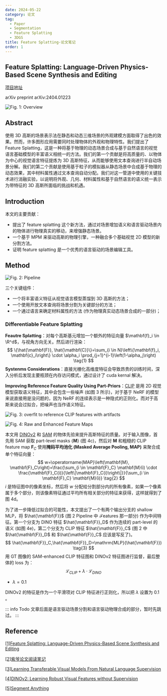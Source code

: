 ```yaml
---
date: 2024-05-22
category: 论文
tag:
  - Paper
  - Segmentation
  - Feature Splatting
  - 3DGS
title: Feature Splatting-论文笔记
order: 1
---
```


## Feature Splatting: Language-Driven Physics-Based Scene Synthesis and Editing

[项目地址](https://feature-splatting.github.io)

arXiv preprint arXiv:2404.01223

![Fig. 1: Overview](https://rocyan.oss-cn-hangzhou.aliyuncs.com/blog/202406261136368.png)

## Abstract

使用 3D 高斯的场景表示法在静态和动态三维场景的外观建模方面取得了出色的效果。然而，许多图形应用需要同时处理物体的外观和物理特性。我们提出了 Feature Splatting，这是一种将基于物理的动态场景合成与基于自然语言的视觉语言基础模型的丰富语义相统一的方法。我们的第一个贡献是将高质量的、以物体为中心的视觉语言特征提炼为 3D 高斯特征，从而能够使用文本查询进行半自动场景分解。我们的第二个贡献是使用基于粒子的模拟器从静态场景中合成基于物理的动态效果，其中材料属性通过文本查询自动分配。我们对这一管道中使用的关键技术进行消融实验，以说明将外观、几何、材料属性和基于自然语言的语义统一表示为带特征的 3D 高斯所面临的挑战和机遇。

## Introduction

本文的主要贡献：

- 提出了 feature splatting 这个新方法，通过对场景增加语义和语言驱动场景内的物体进行物理真实的移动，来增强静态场景。
- 一个基于 MPM 来驱动高斯的物理引擎，一种融合多个基础视觉 2D 模型的新分割方法。
- 证明 feature splatting 是一个优秀的语言驱动的场景编辑工具。

## Method

![Fig. 2: Pipeline](https://rocyan.oss-cn-hangzhou.aliyuncs.com/blog/202406261137234.png)

三个关键组件：

- 一个将丰富语义特征从视觉语言模型蒸馏到 3D 高斯的方法；
- 一个使用开放文本查询将场景分割为关键部分的方法；
- 一个通过语言来确定材料属性的方法 (作为物理真实动态场景合成的一部分)；

### Differentiable Feature Splatting

**Feautre Splatting**：对每个高斯基元增加一个额外的特征向量 $\mathbf{f}_i \in \R^d$，与视角方向无关。然后进行渲染：
$$
\{\hat{\mathbf{F}}, \hat{\mathbf{C}}\}=\sum_{i \in N}\left\{\mathbf{f}_i, \mathbf{c}_i\right\} \cdot \alpha_i \prod_{j=1}^{i-1}\left(1-\alpha_j\right)
\tag{1}
$$
**Systenms Considerations**：直接光栅化高维度特征会导致昂贵的训练时间，深入分析后发现主要瓶颈在内存访问模式，通过设计了 cuda kernal 解决。

**Improving Reference Feature Quality Using Part-Priors**：[CLIP](http://proceedings.mlr.press/v139/radford21a) 是用 2D 视觉模型获取语义特征，其中会包含一些噪声 (如图 3 所示)，对于基于 NeRF 的模型来说直接用是没问题的，因为 NeRF 的连续表示是一种隐式的正则化。而对于高斯来说会过拟合，把噪声也当作语义特征。

![Fig. 3: overfit to reference CLIP features with artifacts](https://rocyan.oss-cn-hangzhou.aliyuncs.com/blog/202406261137285.png)

![Fig. 4: Raw and Enhanced Feature Maps](https://rocyan.oss-cn-hangzhou.aliyuncs.com/blog/202406261137581.png)

本文用 [DINOv2](https://arxiv.org/abs/2304.07193) 和 [SAM](https://openaccess.thecvf.com/content/ICCV2023/html/Kirillov_Segment_Anything_ICCV_2023_paper.html) 的物体先验来提升高斯特征的质量。对于输入图像，首先用 SAM 获取 part-level masks $\{\mathbf{M}\}$ (图 4c)，然后对 $\mathbf{M}$ 和粗糙的 CLIP feature map $\mathbf{F}_C$ 使用**掩码平均池化 (Masked Average Pooling, MAP)** 来聚合成单个特征向量：
$$
w=\operatorname{MAP}\left(\mathbf{M}, \mathbf{F}_C\right)=\frac{\sum_{i \in \mathbf{F}_C} \mathbf{M}(i) \cdot \frac{\mathbf{F}_C(i)}{\left\|\mathbf{F}_C(i)\right\|}}{\sum_{i \in \mathbf{F}_C} \mathbf{M}(i)}
\tag{2}
$$
$i$ 是特征图中的像素坐标，然后将 $w$ 分配给分割部分内的所有像素，如果一个像素属于多个部分，则该像素特征通过平均所有相关部分的特征来获得，这样就得到了图 4d。

为了进一步降低过拟合的可能性，本文提出了一个有两个输出分支的 shallow MLP，将 $\hat{\mathbf{F}}$ (图 2 Pipeline 中 $\mathcal{F}\mathrm{eatures}$ 那一部分) 作为中间特征。第一个分支为 DINO 特征 $\hat{\mathbf{F}}_D$ 作为连续的 part-level 的语义 (如图 4e)，第二个分支为 CLIP 特征 $\hat{\mathbf{F}}_C$ (图 2 中 $\hat{\mathbf{F}}_D$ 和 $\hat{\mathbf{F}}_C$ 应该是写反了)。
$$
\hat{\mathbf{F}}_C,\hat{\mathbf{F}}_D=\mathrm{MLP}(\hat{\mathbf{F}})
\tag{3}
$$
用 GT 图像的 SAM-enhanced CLIP 特征图和 DINOv2 特征图进行监督，最后整体的 loss 为：
$$
\mathcal{L}_{CLIP}+\lambda\cdot\mathcal{L}_{DINO}
$$

- $\lambda=0.1$ 

DINOv2 的特征是作为一个平滑项对 CLIP 特征进行正则化，所以把 $\lambda$ 设置为 $0.1$​。

::: info Todo
文章后面是语言驱动场景分割和语言驱动物理合成的部分，暂时先跳过。
:::

## Reference

[[1]Feature Splatting: Language-Driven Physics-Based Scene Synthesis and Editing](https://arxiv.org/pdf/2404.01223)

[[2]紫爷论文阅读笔记](https://pat-chou-li.github.io/ayene-no-blog/posts/论文阅读笔记#feature-splatting-language-driven-physics-based-scene-synthesis-and-editing)

[[3]Learning Transferable Visual Models From Natural Language Supervision](http://proceedings.mlr.press/v139/radford21a)

[[4]DINOv2: Learning Robust Visual Features without Supervision](https://arxiv.org/abs/2304.07193)

[[5]Segment Anything](https://openaccess.thecvf.com/content/ICCV2023/html/Kirillov_Segment_Anything_ICCV_2023_paper.html)

